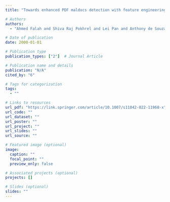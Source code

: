 ```yaml
---
title: "Towards enhanced PDF maldocs detection with feature engineering: design challenges"

# Authors
authors:
  - "Ahmed Falah and Shiva Raj Pokhrel and Lei Pan and Anthony de Souza-Daw"

# Date of publication
date: 2000-01-01

# Publication type
publication_types: ["2"]  # Journal Article

# Publication name and details
publication: "N/A"
cited_by: "6"

# Tags for categorization
tags:
  - ""

# Links to resources
url_pdf: "https://link.springer.com/article/10.1007/s11042-022-11960-x"  # Link to the resource
url_code: ""
url_dataset: ""
url_poster: ""
url_project: ""
url_slides: ""
url_source: ""

# Featured image (optional)
image:
  caption: ""
  focal_point: ""
  preview_only: false

# Associated projects (optional)
projects: []

# Slides (optional)
slides: ""
---
```

